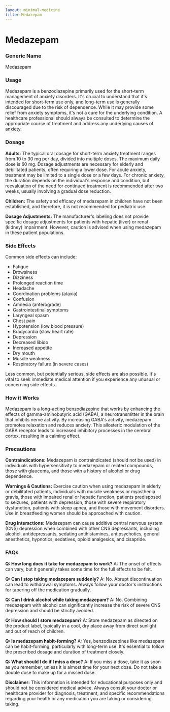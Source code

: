 ```yaml
---
layout: minimal-medicine
title: Medazepam
---
```


# Medazepam
### Generic Name
Medazepam

### Usage
Medazepam is a benzodiazepine primarily used for the short-term management of anxiety disorders.  It's crucial to understand that it's intended for short-term use only, and long-term use is generally discouraged due to the risk of dependence.  While it may provide some relief from anxiety symptoms, it's not a cure for the underlying condition.  A healthcare professional should always be consulted to determine the appropriate course of treatment and address any underlying causes of anxiety.

### Dosage
**Adults:** The typical oral dosage for short-term anxiety treatment ranges from 10 to 30 mg per day, divided into multiple doses. The maximum daily dose is 60 mg.  Dosage adjustments are necessary for elderly and debilitated patients, often requiring a lower dose. For acute anxiety, treatment may be limited to a single dose or a few days.  For chronic anxiety, the duration depends on the individual's response and condition, but reevaluation of the need for continued treatment is recommended after two weeks, usually involving a gradual dose reduction.

**Children:**  The safety and efficacy of medazepam in children have not been established, and therefore, it is not recommended for pediatric use.

**Dosage Adjustments:** The manufacturer's labeling does not provide specific dosage adjustments for patients with hepatic (liver) or renal (kidney) impairment.  However, caution is advised when using medazepam in these patient populations.


### Side Effects
Common side effects can include:

* Fatigue
* Drowsiness
* Dizziness
* Prolonged reaction time
* Headache
* Coordination problems (ataxia)
* Confusion
* Amnesia (anterograde)
* Gastrointestinal symptoms
* Laryngeal spasm
* Chest pain
* Hypotension (low blood pressure)
* Bradycardia (slow heart rate)
* Depression
* Decreased libido
* Increased appetite
* Dry mouth
* Muscle weakness
* Respiratory failure (in severe cases)


Less common, but potentially serious, side effects are also possible.  It's vital to seek immediate medical attention if you experience any unusual or concerning side effects.

### How it Works
Medazepam is a long-acting benzodiazepine that works by enhancing the effects of gamma-aminobutyric acid (GABA), a neurotransmitter in the brain that inhibits nerve activity.  By increasing GABA's activity, medazepam promotes relaxation and reduces anxiety.  This allosteric modulation of the GABA receptor leads to increased inhibitory processes in the cerebral cortex, resulting in a calming effect.

### Precautions
**Contraindications:** Medazepam is contraindicated (should not be used) in individuals with hypersensitivity to medazepam or related compounds, those with glaucoma, and those with a history of alcohol or drug dependence.

**Warnings & Cautions:** Exercise caution when using medazepam in elderly or debilitated patients, individuals with muscle weakness or myasthenia gravis, those with impaired renal or hepatic function, patients predisposed to seizures, patients with depression, those with severe respiratory dysfunction, patients with sleep apnea, and those with movement disorders.  Use in breastfeeding women should be approached with caution.

**Drug Interactions:** Medazepam can cause additive central nervous system (CNS) depression when combined with other CNS depressants, including alcohol, antidepressants, sedating antihistamines, antipsychotics, general anesthetics, hypnotics, sedatives, opioid analgesics, and cisapride.

### FAQs

**Q: How long does it take for medazepam to work?**
A: The onset of effects can vary, but it generally takes some time for the full effects to be felt.

**Q: Can I stop taking medazepam suddenly?**
A: No.  Abrupt discontinuation can lead to withdrawal symptoms.  Always follow your doctor's instructions for tapering off the medication gradually.

**Q: Can I drink alcohol while taking medazepam?**
A:  No.  Combining medazepam with alcohol can significantly increase the risk of severe CNS depression and should be strictly avoided.

**Q: How should I store medazepam?**
A: Store medazepam as directed on the product label, typically in a cool, dry place away from direct sunlight and out of reach of children.

**Q: Is medazepam habit-forming?**
A: Yes, benzodiazepines like medazepam can be habit-forming, particularly with long-term use.  It's essential to follow the prescribed dosage and duration of treatment closely.

**Q: What should I do if I miss a dose?**
A: If you miss a dose, take it as soon as you remember, unless it is almost time for your next dose.  Do not take a double dose to make up for a missed dose.

**Disclaimer:** This information is intended for educational purposes only and should not be considered medical advice. Always consult your doctor or healthcare provider for diagnosis, treatment, and specific recommendations regarding your health or any medication you are taking or considering taking.
